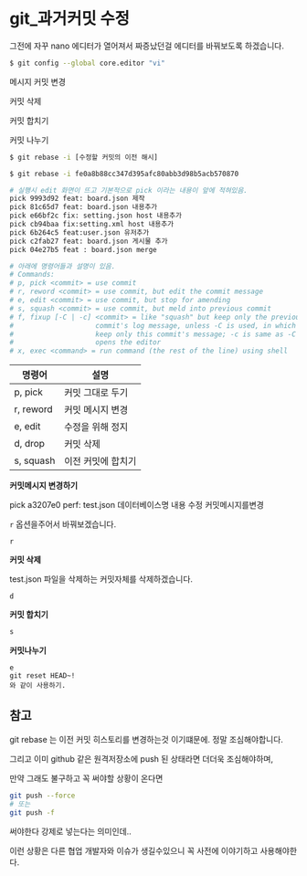 # git_과거커밋 수정 



그전에 자꾸 nano 에디터가 열어져서 짜증났던걸 에디터를 바꿔보도록 하겠습니다.

```sh
$ git config --global core.editor "vi"
```



메시지 커밋 변경

커밋 삭제

커밋 합치기

커밋 나누기 



```sh
$ git rebase -i [수정할 커밋의 이전 해시]
```



```sh
$ git rebase -i fe0a8b88cc347d395afc80abb3d98b5acb570870

# 실행시 edit 화면이 뜨고 기본적으로 pick 이라는 내용이 앞에 적혀있음.
pick 9993d92 feat: board.json 제작
pick 81c65d7 feat: board.json 내용추가
pick e66bf2c fix: setting.json host 내용추가
pick cb94baa fix:setting.xml host 내용추가
pick 6b264c5 feat:user.json 유저추가
pick c2fab27 feat: board.json 게시물 추가
pick 04e27b5 feat : board.json merge

# 아래에 명령어들과 설명이 있음.
# Commands:
# p, pick <commit> = use commit
# r, reword <commit> = use commit, but edit the commit message
# e, edit <commit> = use commit, but stop for amending
# s, squash <commit> = use commit, but meld into previous commit
# f, fixup [-C | -c] <commit> = like "squash" but keep only the previous
#                    commit's log message, unless -C is used, in which case
#                    keep only this commit's message; -c is same as -C but
#                    opens the editor
# x, exec <command> = run command (the rest of the line) using shell
```



| 명령어    | 설명               |
| --------- | ------------------ |
| p, pick   | 커밋 그대로 두기   |
| r, reword | 커밋 메시지 변경   |
| e, edit   | 수정을 위해 정지   |
| d, drop   | 커밋 삭제          |
| s, squash | 이전 커밋에 합치기 |



**커밋메시지 변경하기**



pick a3207e0 perf: test.json 데이터베이스명 내용 수정 커밋메시지를변경 

`r` 옵션을주어서 바꿔보겠습니다.

```
r
```



**커밋 삭제**

test.json 파일을 삭제하는 커밋자체를 삭제하겠습니다.

```
d
```



**커밋 합치기**

```sh
s
```



**커밋나누기**

```
e
git reset HEAD~! 
와 같이 사용하기.
```





## 참고

git rebase 는 이전 커밋 히스토리를 변경하는것 이기떄문에. 정말 조심해야합니다.

그리고 이미 github 같은 원격저장소에 push 된 상태라면 더더욱 조심해야하며,

만약 그래도 불구하고 꼭 써야할 상황이 온다면



```sh
git push --force 
# 또는
git push -f 

```



써야한다 강제로 넣는다는 의미인데..

이런 상황은 다른 협업 개발자와 이슈가 생길수있으니 꼭 사전에 이야기하고 사용해야한다.

